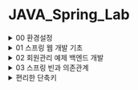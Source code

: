 # JAVA_Spring_Lab


<details>
<summary>00 환경설정</summary>
<div markdown="1">

## 프로젝트 생성
### - start.spring.io
여기 사이트에서 프로젝트를 빌드 할 수 있다. 
### - MAVEN vs Gradle ??
전체적인 빌드시스템 혹은 프로젝트 관리 방식을 말한다. 라이브러리를 어떻게 긁어와 관리할 것인지
라이프 사이클을 어떻게 설정하는지의 차이가 정해진다. 현재는 Gradle을 많이 사용하는 추세임 훨 빠르고 최신기술이다.
### - Spring Web, Thymeleaf
각자는 우리가 기본적으로 사용하게 될 라이브러리. 프로젝트를 생성할 때 dependencies를 선택하여 라이브러리를 긁어올 수 있다.
## 라이브러리 살펴보기
우리가 긁어온 라이브러리는 Spring Web, Thymeleaf 하지만 Externel Libraries를 살펴보면 훨씬 많은 양의 라이브러리들이 임포트 되어 있는 것을 확인할 수 있다.
이는 우리가 긁어온 라이브러리들이 구동되기 위해 의존하는 라이브러리들로 Gradle 방식이 의존하는 모든 라이브러리들을 관리하는 모습을 보인다.
## View 환경설정
고객의 요청을 수행하여 화면을 보이는 데에는 3가지 방식이 있다.
### 1. static
적어놓은 html을 별도의 작업 없이 웹서버가 요청한 쪽으로 넘겨준다.
### 2. Template MVC
http 리퀘스트 도착하면 스프링 부트 프로젝트의 내장 서버인 톰캣 서버가 컨트롤러 속 @GetMapping 어노테이션을 뒤지면서 요청한 url이랑 매핑되는 메소드를 찾는다.
이어 해당 메소드가 실행되고 메소드는 View Resolver에게 html 파일 이름과 모델을 보낸다. View Resolver는 템플릿 엔진을 이용, 해당 html 파일에서 모델등의 값과 함께 html 파일을 렌더링하고 요청한 쪽으로 반환하다.
우리의 실습에서 import한 Thymeleaf가 템플릿 엔진임
### 3. API
http 리퀘스트를 받고 메소드를 찾아가지만 @ResponseBody 라는 어노테이션을 사용. 렌더링이나 html 파일을 뿌리는 것이 아닌 Body부를 직접 넘겨주는 방식이다.

## 빌드하고 실행하기
https://dev-gorany.tistory.com/281
</div>
</details>

<details>
<summary>01 스프링 웹 개발 기초</summary>
<div markdown="1">

## 정적 컨텐츠
이전에 00 환경설정에서 설명했던 것처럼 http 요청에 반응하여 html 파일을 그냥 뿌려주는 방식이다. 다만 주의 할 점은 스프링 부트 속 톰 캣 서버에 요청이 오게 되면 바로 resources의 static으로 찾아가지 않고 먼저 컨트롤러를 뒤진다.
컨트롤러를 찾지 못하고 매핑된 메소드를 찾지 못하면 static에서 html파일을 찾는 것이다.
순서가 후위임을 기억하자.


![img.png](img.png)


## MVC와 템플릿 엔진
mvc패턴은 디자인 패턴 중 하나를 말한다. Model, View, Controller의 약자로 프로젝트의 구성 요소를 세가지의 역할로 구분한 패턴이다.


![img_1.png](img_1.png)


사용자가 controller를 조작하면 컨트롤러는 model을 통해서 데이터를 가져오고 그 정보를 바탕으로 시각적인 표현을 담당하는 View를 제어해서 사용자에게 전달함

### Model
애플리케이션의 정보 데이터를 나타낸다. 데이터베이스, 처음의 정의하는 상수, 초기화값, 변수 등을 뜻함
사용자가 편집하길 원하는 모든 데이터를 다룰 수 있어야 하며 뷰나 컨트롤러에 대해서 어떤 정보도 알지 못하게 설계함으로써 객체의 응집성을 지켜야한다.
### View
사용자 인터페이스 요소들을 나타낸다. 즉 데이터 및 객체의 입력, 그리고 보여주는 출력만을 담당
모델이 가지고 있는 정보를 따로 저장하는게 아닌 받아서 화면에 적절한 방식으로 뿌리는 역할만을 수행!
### Controller
데이터와 사용자 인터페이스 요소들을 잇는 다리 역할을 한다. 여러 이벤트들을 처리하는 부분을 뜻한 다는 것
컨트롤러는 둘 사이를 중재하기에 모델이나 뷰등에 대해서 알고 있어야 하는 점이 다른 요소들과 다른 점이다.
### 템플릿, 템플릿 엔진


![img_2.png](img_2.png)


요청이 들어오면 내장 톰캣 서버에서 컨트롤러의 메소드를 뒤지고 같은 이름으로 매핑된 메소드를 찾는다. ViewResolver에게 메소드의 반환값을 전달하고 ViewResolver는 템플릿 엔진 처리를 마치고 HTML파일을 반환하는 방식
## API
@ResponseBody 어노테이션을 컨트롤러 안에 있는 메소드에 붙여주게 되면 해당메소드는 동작할 때 ViewResolver를 사용하지 않는다.
대신에 HTTP의 Body에 문자 내용을 직접 반환한다.
즉 http 요청에 응답하여 반환하는 response의 바디를 직접 쓰는 것


![img_3.png](img_3.png)


그림처럼 ViewResolver대신에 HttpMessageConverter가 작동하게 되고 문자의 처리는 String Converter, 객체의 처리는 JsonConverter가 작동하게 된다. 


</div>
</details>

<details>
<summary>02 회원관리 예제 백엔드 개발</summary>
<div markdown="1">

## 비즈니스 요구사항 
데이터 : 회원ID, 이름
기능 : 회원 등록, 조회
아직 데이터 저장소가 선정되지 않음 -> 인터페이스로 만들고 내부의 저장소 우선 사용


![img_4.png](img_4.png)


## MemberRepository
여기 interface에서 Optional<Member> findById (Long id);
라는 미구현 메소드를 볼 수 있는데 Optional은 널처리에 많이 쓰이는 방식으로 Optional로 감싸면 
널처리가 쉬워진다.
```java
public Optional<Member> findByid(Long id) {
        return Optional.ofNullable(store.get(id));
        }

```
스트림과 람다식을 이용한 findByName
```java
public Optional<Member> findByName(String name) {
    return store.values().stream() //value는 맵의 값들을 콜렉션 형태로 반환 .stream()은 
        .filter(member -> member.getName().equals(name))
        .findAny(); //하나라도 찾으면 
}
```
자바 실무에서 List를 자주쓴다. 인터페이스임을 기억하자!
```java
    @Override
    public List<Member> findAll() {
        return new ArrayList<>(store.values());
    }

```

## Test Case
메인 메소드 계속해서 돌리면서 체크하면 오버헤드 쩐다. 코드를 코드로 검토하자
--> junit이라는 프레임워크 사용 테스트를 간편하게 할 수 있다. 

assert를 이용한 방법
```java
@Test //이게 junit에서 제공하는 거
    public void save() {
        Member member = new Member();
        member.setName("spring");

        repository.save(member);

        Member result = repository.findById(member.getId()).get();
        //System.out.println("result = " + (result == member));
        //Assertions.assertEquals(member, result); 
        assertThat(member).isEqualTo(result); //alt enter -> 스태틱 임포트
    }
```
모든 테스트는 순서가 보장되지 않으니 저장소 같은 곳을 건드릴 때 생각하고 사용하자
여담 : 테스트를 먼저 만들고 구현을 나중에 하는 방식을 테스트 주도 개발, TTD라고 함
//given
//when
//then으로 구분하면 보기 쉬움
```java
    @AfterEach 
    // 메소드 테스트가 끝날때마다 실행되는 콜백 메소드
    //콜백 메소드 : 어떤 이벤트가 발생했거나 특정 시점에 도달했을 때 시스템에서 호출하는 함수!
    public void afterEach() {
        repository.clearStore();
    }
```
## Member Service 
```java
    public Long join(Member member) {
        Optional<Member> result = memberRepository.findByName(member.getName());
        result.ifPresent(m -> { //result는 옵셔널 
            throw new IllegalStateException("이미 존재하는 회원입니다.");
        });
        memberRepository.save(member);
        return member.getId();
    }

```
##Member Service Test
예외가 올바르게 터지는지 확인하는 법 try catch 보다 편한 문법은 assertThrows

```java
        assertThrows(IllegalStateException.class, () -> memberService.join(member2));
        //람다를 실행할 건데 앞의 오류가 터져야함 안터지면 test fail
/*
        try {
            memberService.join(member2);
            fail();
        }
        catch (IllegalStateException e) {
            assertThat(e.getMessage()).isEqualTo("이미 존재하는 회원입니다.");
        }
```

```java
    @BeforeEach
    public void beforeEach() {
        memberRepository = new MemoryMemberRepository();
        memberService = new MemberService(memberRepository);
        //멤버 서비스 입장에서 레포를 직접 만들지 않고 외부에서 받네? -> dependency injection 의존성 주입 di
        
    }
    @AfterEach
    public void afterEach() {
        memberRepository.clearStore();
    }
```
</div>
</details>

<details>
<summary>03 스프링 빈과 의존관계</summary>

## 스프링 빈과 스프링 컨테이너
###스프링 빈이란 ?
스프링 빈은 스프링 컨테이너에 의해 관리되는 자바 객체(POJO)를 의미한다. 스프링 컨테이너에 스프링 빈이 등록된다라는 표현을 사용하며 스프링 빈은 디폴트로 싱글톤으로써 하나만 저장되어 관리된다.
###스프링 컨테이너
스프링 컨테이너는 스프링 빈의 생명 주기를 관리하며, 생성된 스프링 빈들에게 추가적인 기능을 제공하는 역할을 한다. IoC와 DI의 원리가 스프링 컨테이너에 적용된다.

개발자는 new 연산자, 인터페이스 호출, 팩토리 호출 방식으로 객체를 생성하고 소멸하지만, 스프링 컨테이너를 사용하면 해당 역할을 대신해 준다. 즉, 제어 흐름을 외부에서 관리하게 된다. 또한, 객체들 간의 의존 관계를 스프링 컨테이너가 런타임 과정에서 알아서 만들어 준다.

###@Autowired
생성자에 사용되는 어노테이션으로 스프링 컨테이너에서 스프링 빈으로써 관리되고 있는 인스턴스화된 객체를 생성자의 입력인자로 주입시킨다.
즉 생성자를 통한 의존성 주입과 스프링 빈이 핵심 키워드임
```java 
    @Autowired
    public MemberController(MemberService memberService) {
        this.memberService = memberService;
    }
```
###스프링 빈을 생성하는 두가지 방법
####첫번째 컴포넌트 스캔
어노테이션을 활용하는 방법으로 @Component (혹은 @Controller, @Service 등등..)를 붙임으로써 스프링 빈으로 등록해야할 클래스를 알리는 방식이다.
참고로 Service 등등은 Component인데 조금 더 특수화된 것임

컴포넌트 스캔은 모든 파일을 대상으로 진행되는가? 실행코드가 포함된 패키지 포함 그 하위의 파일들만 스캔한다.

####두번째 자바코드로
실무에서 자주 쓰이는 방식 컨피규레이션 어노테이션이 붙은 설정 파일을 통해 bean으로 관리할 대상을 지정하는 방법
```java
@Configuration
public class SpringConfig {

    @Bean
    public MemberService memberService() {
        return new MemberService(memberRepository());
    }
    @Bean
    public MemoryMemberRepository memberRepository() {
        return new MemoryMemberRepository();
    }
}
```
### 참고
실무에서는 주로 정형화된 컨트롤러 서비스 리포지토리 같은 코드는 컴포넌트 스캔을 이용한다. 다만 정형화 되지 않거나 상황에 따라 구현 클래스를 변경해야 하면 설정을 통해 스프링 빈으로 등록한다.

바뀔 가능성이 있는게 존재 한다면 Repos나 등등.. 설정에서 다른 걸 bean으로 생성해버리는게 훨씬 간편하다는 뜻 기존에 있던 코드를 바꿀 필요가 음슴

###Dependencies Injection (DI, 의존성 주입)
의존관계를 외부에서 결정하고 주입하는 것 하나의 객체가 다른 객체의 의존성을 제공하는 테크닉이다.
의존성 주입에는 세가지 방식이 존재함

필드 주입 : 필드에서 주입이 되는 것 but 바꿀 수 있는 방법이 없다

세터 주입 : 세터를 통해 주입하는 것 너무 쉽게 변동 가능함으로 문제가 있음 

생성자 주입 : 권장하는 스타일, 생성자를 통해 의존관계가 주입되는 것





</div>
</details>

<details>
<summary>편리한 단축키</summary>
<div markdown="1">

shift + f6 : 변수이름 같은거 한꺼번에 바꾸기

alt + enter : static도 임포트 가능

crtl + alt + m : 해당 식을 메소드로 추출

crtl + shift + t : 해당클래스의 테스트 클래스 만들기

crtl(command) + alt(option) + v : 함수 표현식만 쓰고 리턴값을 받고 싶을때 사용

</div>
</details>